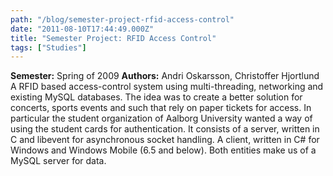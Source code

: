 ```yaml
---
path: "/blog/semester-project-rfid-access-control"
date: "2011-08-10T17:44:49.000Z"
title: "Semester Project: RFID Access Control"
tags: ["Studies"]
---
```


**Semester:** Spring of 2009 **Authors:** Andri Oskarsson, Christoffer Hjortlund A RFID based access-control system using multi-threading, networking and existing MySQL databases. The idea was to create a better solution for concerts, sports events and such that rely on paper tickets for access. In particular the student organization of Aalborg University wanted a way of using the student cards for authentication. It consists of a server, written in C and libevent for asynchronous socket handling. A client, written in C# for Windows and Windows Mobile (6.5 and below). Both entities make us of a MySQL server for data.
